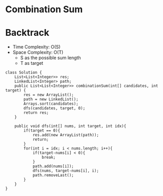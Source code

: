 # Combination Sum
# Backtrack
* Time Complexity: O(S)
* Space Complexity: O(T)
	* S as the possible sum length
	* T as target
```
class Solution {
    List<List<Integer>> res;
    LinkedList<Integer> path;
    public List<List<Integer>> combinationSum(int[] candidates, int target) {
        res = new ArrayList();
        path = new LinkedList();
        Arrays.sort(candidates);
        dfs(candidates, target, 0);
        return res;
    }

    public void dfs(int[] nums, int target, int idx){
        if(target == 0){
            res.add(new ArrayList(path));
            return;
        }
        for(int i = idx; i < nums.length; i++){
            if(target-nums[i] < 0){
                break;
            }
            path.add(nums[i]);
            dfs(nums, target-nums[i], i);
            path.removeLast();
        }
    }
}

```